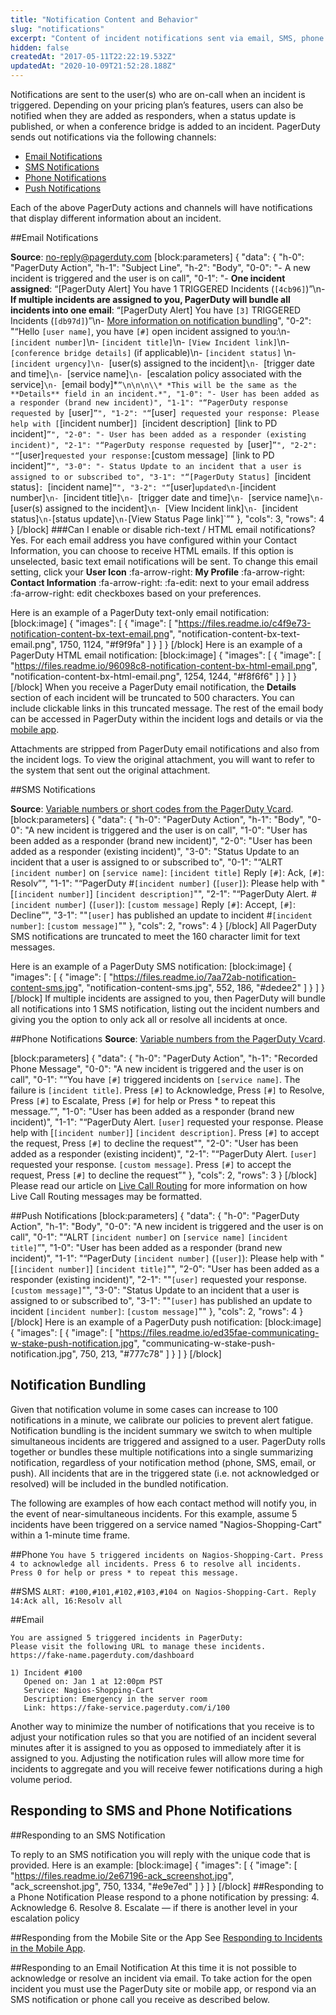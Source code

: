 ```yaml
---
title: "Notification Content and Behavior"
slug: "notifications"
excerpt: "Content of incident notifications sent via email, SMS, phone call and push"
hidden: false
createdAt: "2017-05-11T22:22:19.532Z"
updatedAt: "2020-10-09T21:52:28.188Z"
---
```

Notifications are sent to the user(s) who are on-call when an incident is triggered. Depending on your pricing plan’s features, users can also be notified when they are added as responders, when a status update is published, or when a conference bridge is added to an incident. PagerDuty sends out notifications via the following channels:

- [Email Notifications](#section-email-notifications)
- [SMS Notifications](#section-sms-notifications)
- [Phone Notifications](#section-phone-notifications)
- [Push Notifications](#section-push-notifications)

Each of the above PagerDuty actions and channels will have notifications that display different information about an incident.

##Email Notifications

**Source**: no-reply@pagerduty.com
[block:parameters]
{
  "data": {
    "h-0": "PagerDuty Action",
    "h-1": "Subject Line",
    "h-2": "Body",
    "0-0": "- A new incident is triggered and the user is on call",
    "0-1": "- **One incident assigned**: “[PagerDuty Alert] You have 1 TRIGGERED Incidents (`[4cb96]`)”\n- **If multiple incidents are assigned to you, PagerDuty will bundle all incidents into one email**: “[PagerDuty Alert] You have `[3]` TRIGGERED Incidents (`[db97d]`)”\n- [More information on notification bundling](#section-notification-bundling)",
    "0-2": "“Hello `[user name]`, you have `[#]` open incident assigned to you:\n- `[incident number]`\n- `[incident title]`\n- `[View Incident link]`\n- `[conference bridge details]` (if applicable)\n- `[incident status]` \n- `[incident urgency]\n- `[user(s) assigned to the incident]`\n- `[trigger date and time]`\n- `[service name]`\n- `[escalation policy associated with the service]`\n- `[email body]*`”\n\n\n\\* *This will be the same as the **Details** field in an incident.*",
    "1-0": "- User has been added as a responder (brand new incident)",
    "1-1": "“PagerDuty response requested by `[user]`”",
    "1-2": "“`[user]` requested your response: Please help with [`[incident number]`] `[incident description]` `[link to PD incident]`”",
    "2-0": "- User has been added as a responder (existing incident)",
    "2-1": "“PagerDuty response requested by `[user]`”",
    "2-2": "“`[user]` requested your response: `[custom message]` `[link to PD incident]`”",
    "3-0": "- Status Update to an incident that a user is assigned to or subscribed to",
    "3-1": "“[PagerDuty Status] `[incident status]`: `[incident name]`”",
    "3-2": "“`[user]` updated\n- `[incident number]`\n- `[incident title]`\n- `[trigger date and time]`\n- `[service name]`\n- `[user(s) assigned to the incident]`\n- `[View Incident link]`\n- `[incident status]` \n- `[status update]` \n- `[View Status Page link]`”"
  },
  "cols": 3,
  "rows": 4
}
[/block]
###Can I enable or disable rich-text / HTML email notifications?
Yes. For each email address you have configured within your Contact Information, you can choose to receive HTML emails. If this option is unselected, basic text email notifications will be sent. To change this email setting, click your **User Icon** :fa-arrow-right: **My Profile** :fa-arrow-right: **Contact Information** :fa-arrow-right: :fa-edit: next to your email address :fa-arrow-right: edit checkboxes based on your preferences. 

Here is an example of a PagerDuty text-only email notification:
[block:image]
{
  "images": [
    {
      "image": [
        "https://files.readme.io/c4f9e73-notification-content-bx-text-email.png",
        "notification-content-bx-text-email.png",
        1750,
        1124,
        "#f9f9fa"
      ]
    }
  ]
}
[/block]
Here is an example of a PagerDuty HTML email notification:
[block:image]
{
  "images": [
    {
      "image": [
        "https://files.readme.io/96098c8-notification-content-bx-html-email.png",
        "notification-content-bx-html-email.png",
        1254,
        1244,
        "#f8f6f6"
      ]
    }
  ]
}
[/block]
When you receive a PagerDuty email notification, the **Details** section of each incident will be truncated to 500 characters. You can include clickable links in this truncated message. The rest of the email body can be accessed in PagerDuty within the incident logs and details or via the [mobile app](/docs/mobile-app#section-mobile-app-walkthrough).

Attachments are stripped from PagerDuty email notifications and also from the incident logs. To view the original attachment, you will want to refer to the system that sent out the original attachment.

##SMS Notifications

**Source**: [Variable numbers or short codes from the PagerDuty Vcard](https://support.pagerduty.com/docs/notification-phone-numbers).
[block:parameters]
{
  "data": {
    "h-0": "PagerDuty Action",
    "h-1": "Body",
    "0-0": "A new incident is triggered and the user is on call",
    "1-0": "User has been added as a responder (brand new incident)",
    "2-0": "User has been added as a responder (existing incident)",
    "3-0": "Status Update to an incident that a user is assigned to or subscribed to",
    "0-1": "“ALRT `[incident number]` on `[service name]`: `[incident title]` Reply `[#]`: Ack, `[#]`: Resolv”",
    "1-1": "“PagerDuty #`[incident number]` (`[user]`): Please help with \"[`[incident number]`] `[incident description]`\"",
    "2-1": "“PagerDuty Alert. #`[incident number]` (`[user]`): `[custom message]` Reply `[#]`: Accept, `[#]`: Decline”",
    "3-1": "\"`[user]` has published an update to incident #`[incident number]`: `[custom message]`\""
  },
  "cols": 2,
  "rows": 4
}
[/block]
All PagerDuty SMS notifications are truncated to meet the 160 character limit for text messages.

Here is an example of a PagerDuty SMS notification:
[block:image]
{
  "images": [
    {
      "image": [
        "https://files.readme.io/7aa72ab-notification-content-sms.jpg",
        "notification-content-sms.jpg",
        552,
        186,
        "#dedee2"
      ]
    }
  ]
}
[/block]
If multiple incidents are assigned to you, then PagerDuty will bundle all notifications into 1 SMS notification, listing out the incident numbers and giving you the option to only ack all or resolve all incidents at once.

##Phone Notifications
**Source**: [Variable numbers from the PagerDuty Vcard](https://support.pagerduty.com/docs/notification-phone-numbers).

[block:parameters]
{
  "data": {
    "h-0": "PagerDuty Action",
    "h-1": "Recorded Phone Message",
    "0-0": "A new incident is triggered and the user is on call",
    "0-1": "“You have `[#]` triggered incidents on `[service name]`. The failure is `[incident title]`. Press `[#]` to Acknowledge, Press `[#]` to Resolve, Press `[#]` to Escalate, Press `[#]` for help or Press * to repeat this message.”",
    "1-0": "User has been added as a responder (brand new incident)",
    "1-1": "“PagerDuty Alert. `[user]` requested your response. Please help with [`[incident number]`] `[incident description]`. Press `[#]` to accept the request, Press `[#]` to decline the request\"",
    "2-0": "User has been added as a responder (existing incident)",
    "2-1": "“PagerDuty Alert. `[user]` requested your response. `[custom message]`. Press `[#]` to accept the request, Press `[#]` to decline the request”"
  },
  "cols": 2,
  "rows": 3
}
[/block]
Please read our article on [Live Call Routing](https://support.pagerduty.com/docs/live-call-routing) for more information on how Live Call Routing messages may be formatted.

##Push Notifications
[block:parameters]
{
  "data": {
    "h-0": "PagerDuty Action",
    "h-1": "Body",
    "0-0": "A new incident is triggered and the user is on call",
    "0-1": "“ALRT `[incident number]` on `[service name]` `[incident title]`”",
    "1-0": "User has been added as a responder (brand new incident)",
    "1-1": "“PagerDuty `[incident number]` (`[user]`): Please help with \"[`[incident number]`] `[incident title]`\"",
    "2-0": "User has been added as a responder (existing incident)",
    "2-1": "\"`[user]` requested your response. `[custom message]`\"",
    "3-0": "Status Update to an incident that a user is assigned to or subscribed to",
    "3-1": "\"`[user]` has published an update to incident `[incident number]`: `[custom message]`\""
  },
  "cols": 2,
  "rows": 4
}
[/block]
Here is an example of a PagerDuty push notification:
[block:image]
{
  "images": [
    {
      "image": [
        "https://files.readme.io/ed35fae-communicating-w-stake-push-notification.jpg",
        "communicating-w-stake-push-notification.jpg",
        750,
        213,
        "#777c78"
      ]
    }
  ]
}
[/block]

## Notification Bundling

Given that notification volume in some cases can increase to 100 notifications in a minute, we calibrate our policies to prevent alert fatigue. Notification bundling is the incident summary we switch to when multiple simultaneous incidents are triggered and assigned to a user. PagerDuty rolls together or bundles these multiple notifications into a single summarizing notification, regardless of your notification method (phone, SMS, email, or push). All incidents that are in the triggered state (i.e. not acknowledged or resolved) will be included in the bundled notification.

The following are examples of how each contact method will notify you, in the event of near-simultaneous incidents. For this example, assume 5 incidents have been triggered on a service named "Nagios-Shopping-Cart" within a 1-minute time frame.

##Phone
`You have 5 triggered incidents on Nagios-Shopping-Cart. Press 4 to acknowledge all incidents. Press 6 to resolve all incidents. Press 0 for help or press * to repeat this message.`

##SMS
`ALRT: #100,#101,#102,#103,#104 on Nagios-Shopping-Cart. Reply 14:Ack all, 16:Resolv all`

##Email
```
You are assigned 5 triggered incidents in PagerDuty:
Please visit the following URL to manage these incidents.
https://fake-name.pagerduty.com/dashboard

1) Incident #100
   Opened on: Jan 1 at 12:00pm PST
   Service: Nagios-Shopping-Cart
   Description: Emergency in the server room
   Link: https://fake-service.pagerduty.com/i/100
```
Another way to minimize the number of notifications that you receive is to adjust your notification rules so that you are notified of an incident several minutes after it is assigned to you as opposed to immediately after it is assigned to you. Adjusting the notification rules will allow more time for incidents to aggregate and you will receive fewer notifications during a high volume period.
## Responding to SMS and Phone Notifications

##Responding to an SMS Notification

To reply to an SMS notification you will reply with the unique code that is provided. Here is an example:
[block:image]
{
  "images": [
    {
      "image": [
        "https://files.readme.io/2e67196-ack_screenshot.jpg",
        "ack_screenshot.jpg",
        750,
        1334,
        "#e9e7ed"
      ]
    }
  ]
}
[/block]
##Responding to a Phone Notification
Please respond to a phone notification by pressing:
4. Acknowledge
6. Resolve
8. Escalate — if there is another level in your escalation policy

##Responding from the Mobile Site or the App
See [Responding to Incidents in the Mobile App](/docs/mobile-app#section-responding-to-incidents-in-the-mobile-app).

##Responding to an Email Notification
At this time it is not possible to acknowledge or resolve an incident via email. To take action for the open incident you must use the PagerDuty site or mobile app, or respond via an SMS notification or phone call you receive as described below.